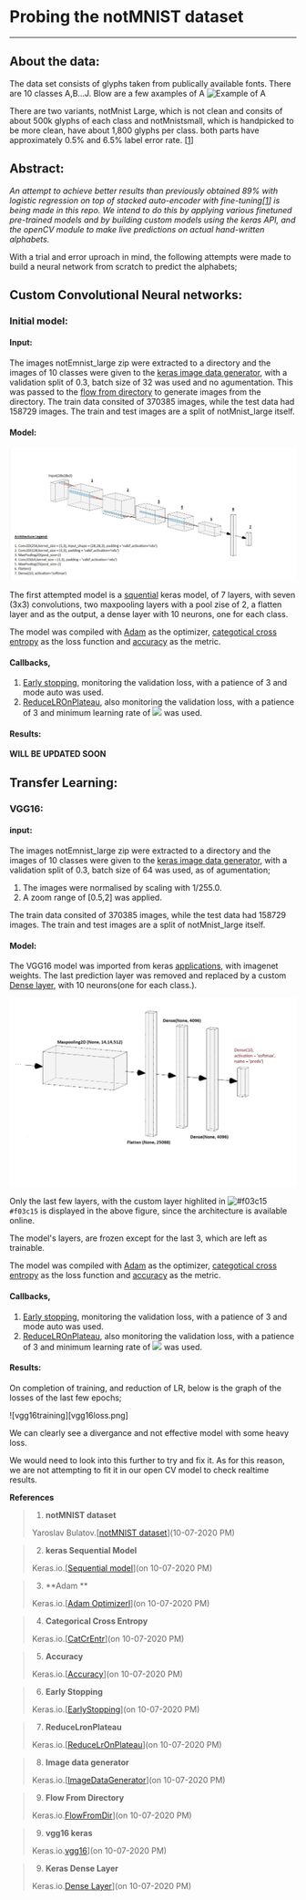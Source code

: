 # Probing the notMNIST dataset
---
## About the data:
The data set consists of glyphs taken from publically available fonts. There are 10 classes A,B...J. Blow are a few axamples of A
![Example of A](http://yaroslavvb.com/upload/notMNIST/nmn.png)



There are two variants, notMnist Large, which is not clean and consits of about 500k glyphs of each class and notMnistsmall, which is handpicked to be more clean, have about 1,800 glyphs per class. both parts have approximately 0.5% and 6.5% label error rate. [[1](#blog_dest)] 


## Abstract:
*An attempt to achieve better results than previously obtained 89% with logistic regression on top of stacked auto-encoder with fine-tuning[[1](#blog_dest)] is being made in this repo. We intend to do this by applying various finetuned pre-trained models and by building custom models using the keras API, and the openCV module to make live predictions on actual hand-written alphabets.* 


With a trial and error uproach in mind, the following attempts were made to build a neural network from scratch to predict the alphabets;


## Custom Convolutional Neural networks:

### Initial model:

#### Input:

The images notEmnist_large zip were extracted to a directory and the images of 10 classes were given to the [keras image data generator](#keras_imgdatagen), with a validation split of 0.3, batch size of 32 was used and no agumentation. This was passed to the [flow from directory](#keras_flowfromdir) to generate images from the directory.  The train data consited of 370385 images, while the test data had 158729 images. The train and test images are a split of notMnist_large itself.

#### Model:

![attempt 1](attempt1.jpg)

The first attempted model is a [squential](#keras_seq) keras model, of 7 layers, with seven (3x3) convolutions, two maxpooling layers with a pool zise of 2, a flatten layer and as the output, a dense layer with 10 neurons, one for each class.

The model was compiled with [Adam](#keras_adam) as the optimizer, [categotical cross entropy](#keras_catcrent) as the loss function and [accuracy](#keras_acc) as the metric.



#### Callbacks, 

1. [Early stopping](#keras_es), monitoring the validation loss, with a patience of 3 and mode auto was used.
2. [ReduceLROnPlateau](#keras_reducelr), also monitoring the validation loss, with a patience of 3 and minimum learning rate of <img src="https://render.githubusercontent.com/render/math?math=1.0\times10^{-5}"> was used.


#### Results:

**WILL BE UPDATED SOON**



## Transfer Learning:

### VGG16:

#### input:

The images notEmnist_large zip were extracted to a directory and the images of 10 classes were given to the [keras image data generator](#keras_imgdatagen), with a validation split of 0.3, batch size of 64 was used, as of agumentation;

1. The images were normalised by scaling with 1/255.0.
2. A zoom range of [0.5,2] was applied.


The train data consited of 370385 images, while the test data had 158729 images. The train and test images are a split of notMnist_large itself.

#### Model:

The VGG16 model was imported from keras [applications](#keras_vgg16), with imagenet weights.
The last prediction layer was removed and replaced by a custom [Dense layer](#keras_dense), with 10 neurons(one for each class.).

![vgg16](vgg16.jpg)

Only the last few layers, with the custom layer highlited in ![#f03c15](https://via.placeholder.com/15/f03c15/000000?text=+) `#f03c15` is displayed in the above figure, since the architecture is available online.

The model's layers, are frozen except for the last 3, which are left as trainable.

The model was compiled with [Adam](#keras_adam) as the optimizer, [categotical cross entropy](#keras_catcrent) as the loss function and [accuracy](#keras_acc) as the metric.

#### Callbacks, 

1. [Early stopping](#keras_es), monitoring the validation loss, with a patience of 3 and mode auto was used.
2. [ReduceLROnPlateau](#keras_reducelr), also monitoring the validation loss, with a patience of 3 and minimum learning rate of <img src="https://render.githubusercontent.com/render/math?math=1.0\times10^{-5}"> was used.


#### Results:
On completion of training, and reduction of LR, below is the graph of the losses of the last few epochs;

![vgg16training][vgg16loss.png]


We can clearly see a divergance and not effective model with some heavy loss.

We would need to look into this further to try and fix it. As for this reason, we are not attempting to fit it in our open CV model to check realtime results.





<b>References</b>
<a id='blog_dest'></a>
>1. **notMNIST dataset**
>
>Yaroslav Bulatov.[[notMNIST dataset](http://yaroslavvb.blogspot.com/2011/09/notmnist-dataset.html)](10-07-2020 PM)

<a id='keras_seq'></a>
>2. **keras Sequential Model**
>
>Keras.io.[[Sequential model](https://keras.io/guides/sequential_model/)](on 10-07-2020 PM)

<a id='keras_adam'></a>
>3. **Adam **
>
>Keras.io.[[Adam Optimizerl](https://keras.io/api/optimizers/adam/)](on 10-07-2020 PM)

<a id='keras_catcrent'></a>
>4. **Categorical Cross Entropy**
>
>Keras.io.[[CatCrEntr](https://keras.io/api/losses/probabilistic_losses/#categoricalcrossentropy-class)](on 10-07-2020 PM)

<a id='keras_acc'></a>
>5. **Accuracy**
>
>Keras.io.[[Accuracy](https://keras.io/api/metrics/accuracy_metrics/#accuracy-class)](on 10-07-2020 PM)

 <a id='keras_es'></a>
>6. **Early Stopping**
>
>Keras.io.[[EarlyStopping](https://keras.io/api/callbacks/early_stopping/)](on 10-07-2020 PM)

 <a id='keras_reducelr'></a>
>7. **ReduceLronPlateau**
>
>Keras.io.[[ReduceLrOnPlateau](https://keras.io/api/callbacks/reduce_lr_on_plateau/)](on 10-07-2020 PM)


 <a id='keras_imgdatagen'></a>
>8. **Image data generator**
>
>Keras.io.[[ImageDataGenerator](https://keras.io/api/preprocessing/image/#imagedatagenerator-class)](on 10-07-2020 PM)


 <a id='keras_flowfromdir'></a>
>9. **Flow From Directory**
>
>Keras.io.[FlowFromDir](https://keras.io/api/preprocessing/image/#flow_from_directory-method)](on 10-07-2020 PM)


 <a id='keras_vgg16'></a>
>9. **vgg16 keras**
>
>Keras.io.[vgg16](https://keras.io/api/applications/vgg/#vgg16-function)](on 10-07-2020 PM)

 <a id='keras_dense'></a>
>9. **Keras Dense Layer**
>
>Keras.io.[Dense Layer](https://keras.io/api/layers/core_layers/dense/)](on 10-07-2020 PM)


